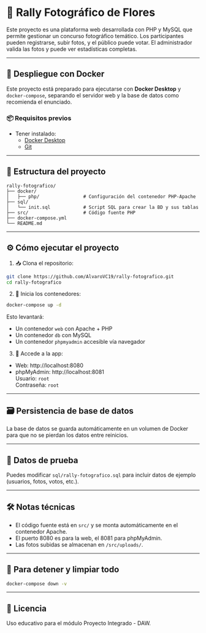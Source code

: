 # 📸 Rally Fotográfico de Flores

Este proyecto es una plataforma web desarrollada con PHP y MySQL que permite gestionar un concurso fotográfico temático. Los participantes pueden registrarse, subir fotos, y el público puede votar. El administrador valida las fotos y puede ver estadísticas completas.

---

## 🚀 Despliegue con Docker

Este proyecto está preparado para ejecutarse con **Docker Desktop** y `docker-compose`, separando el servidor web y la base de datos como recomienda el enunciado.

### 📦 Requisitos previos

- Tener instalado:
  - [Docker Desktop](https://www.docker.com/products/docker-desktop/)
  - [Git](https://git-scm.com/)

---

## 📁 Estructura del proyecto

```
rally-fotografico/
├── docker/
│   ├── php/                # Configuración del contenedor PHP-Apache
├── sql/
│   └── init.sql            # Script SQL para crear la BD y sus tablas
├── src/                    # Código fuente PHP
├── docker-compose.yml
└── README.md
```

---

## ⚙️ Cómo ejecutar el proyecto

1. 📥 Clona el repositorio:

```bash
git clone https://github.com/AlvaroVC19/rally-fotografico.git
cd rally-fotografico
```

2. 🐳 Inicia los contenedores:

```bash
docker-compose up -d
```

Esto levantará:
- Un contenedor `web` con Apache + PHP
- Un contenedor `db` con MySQL
- Un contenedor `phpmyadmin` accesible vía navegador

3. 📂 Accede a la app:

- Web: http://localhost:8080
- phpMyAdmin: http://localhost:8081  
  Usuario: `root`  
  Contraseña: `root`

---

## 🗃️ Persistencia de base de datos

La base de datos se guarda automáticamente en un volumen de Docker para que no se pierdan los datos entre reinicios.

---

## 🧪 Datos de prueba

Puedes modificar `sql/rally-fotografico.sql` para incluir datos de ejemplo (usuarios, fotos, votos, etc.).

---

## 🛠️ Notas técnicas

- El código fuente está en `src/` y se monta automáticamente en el contenedor Apache.
- El puerto 8080 es para la web, el 8081 para phpMyAdmin.
- Las fotos subidas se almacenan en `/src/uploads/`.

---

## 🧼 Para detener y limpiar todo

```bash
docker-compose down -v
```

---

## 📄 Licencia

Uso educativo para el módulo Proyecto Integrado - DAW.
